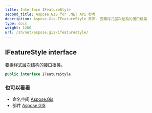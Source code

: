 ```yaml
---
title: Interface IFeatureStyle
second_title: Aspose.GIS for .NET API 参考
description: Aspose.Gis.IFeatureStyle 界面. 要素样式层次结构的接口根类
type: docs
weight: 1260
url: /zh/net/aspose.gis/ifeaturestyle/
---
```

## IFeatureStyle interface

要素样式层次结构的接口根类。

```csharp
public interface IFeatureStyle
```

### 也可以看看

* 命名空间 [Aspose.Gis](../../aspose.gis/)
* 部件 [Aspose.GIS](../../)


